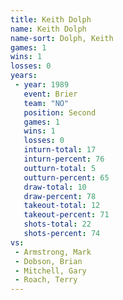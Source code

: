 ```yaml
---
title: Keith Dolph
name: Keith Dolph
name-sort: Dolph, Keith
games: 1
wins: 1
losses: 0
years:
 - year: 1989
   event: Brier
   team: "NO"
   position: Second
   games: 1
   wins: 1
   losses: 0
   inturn-total: 17
   inturn-percent: 76
   outturn-total: 5
   outturn-percent: 65
   draw-total: 10
   draw-percent: 78
   takeout-total: 12
   takeout-percent: 71
   shots-total: 22
   shots-percent: 74
vs:
 - Armstrong, Mark
 - Dobson, Brian
 - Mitchell, Gary
 - Roach, Terry
---
```

